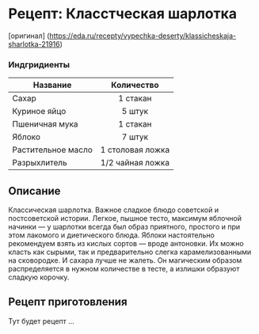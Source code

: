 # Рецепт: Класстческая шарлотка
[оригинал]
(https://eda.ru/recepty/vypechka-deserty/klassicheskaja-sharlotka-21916)

### Индгридиенты
| Название        	| Количество  |
| -------------   	            |:-----------------:|
| Сахар 	| 1 стакан 		|
| Куриное яйцо 	| 5 штук      	|
| Пшеничная мука	| 1 стакан    	|
| Яблоко	| 7 штук    	|
| Растительное масло	| 1 столовая ложка      	|
| Разрыхлитель | 1/2 чайная ложка    	|


## Описание
Классическая шарлотка. Важное сладкое блюдо советской и постсоветской истории. Легкое, пышное тесто, максимум яблочной начинки — у шарлотки всегда был образ приятного, простого и при этом лакомого и диетического блюда. Яблоки настоятельно рекомендуем взять из кислых сортов — вроде антоновки. Их можно класть как сырыми, так и предварительно слегка карамелизованными на сковородке. И сахара лучше не жалеть. Он магическим образом распределяется в нужном количестве в тесте, а излишки образуют сладкую корочку.
## Рецепт приготовления
Тут будет рецепт ...
